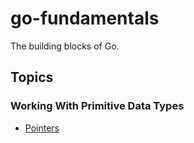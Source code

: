 # go-fundamentals

The building blocks of Go.

## Topics

### Working With Primitive Data Types

- [Pointers](./notes/Pointers.md)